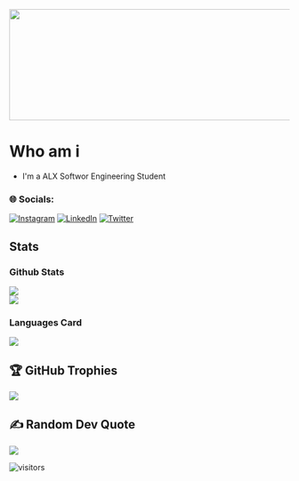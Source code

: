 <img src="https://github.com/Amyn00/Amyn00/blob/main/coding.png?raw=true" height="200" width="1000"/>



# Who am i
* I'm a ALX Softwor Engineering Student
### 🌐 Socials:
[![Instagram](https://img.shields.io/badge/Instagram-%23E4405F.svg?logo=Instagram&logoColor=white)](https://www.instagram.com/amyn.092/)
[![LinkedIn](https://img.shields.io/badge/LinkedIn-%230077B5.svg?logo=linkedin&logoColor=white)](https://www.linkedin.com/in/amyn092/)
[![Twitter](https://img.shields.io/badge/Twitter-%231DA1F2.svg?logo=Twitter&logoColor=white)](https://twitter.com/Amyn_crypto)

## Stats
### Github Stats
![](https://github-readme-stats.vercel.app/api?username=Amyn00&theme=dark&hide_border=false&include_all_commits=true&count_private=true)<br/>
![](https://github-readme-streak-stats.herokuapp.com/?user=Amyn00&theme=dark&hide_border=false)<br/>

### Languages Card
![](https://github-readme-stats.vercel.app/api/top-langs/?username=Amyn00&theme=dark&hide_border=false&include_all_commits=true&count_private=true&layout=compact)

## 🏆 GitHub Trophies
![](https://github-profile-trophy.vercel.app/?username=drbenasmah&theme=radical&no-frame=false&no-bg=true&margin-w=4)

## ✍️ Random Dev Quote
![](https://quotes-github-readme.vercel.app/api?type=horizontal&theme=radical)


![visitors](https://komarev.com/ghpvc/?username=Amyn00&color=brightgreen&style=plastic&label=PROFILE+VIEWS)
